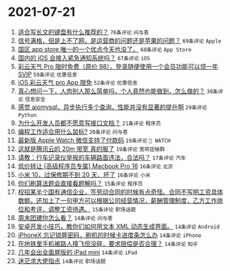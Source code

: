 # 2021-07-21

1. [适合写长文的键盘有什么推荐的？](https://www.v2ex.com/t/790741) `76条评论` `问与答`
1. [信号满格，但是上不了网，是运营商的问题还是苹果的问题？](https://www.v2ex.com/t/790750) `69条评论` `Apple`
1. [国区 app store 唯一的一个优点今天也没了。](https://www.v2ex.com/t/790738) `68条评论` `App Store`
1. [国内的 iOS 会接入紧急通知系统吗？](https://www.v2ex.com/t/790747) `67条评论` `iOS`
1. [彩云天气 Pro 限时免费（原价 98），登录随便使用一个会员功能可以领一年 SVIP](https://www.v2ex.com/t/790877) `59条评论` `优惠信息`
1. [iOS 彩云天气 pro App 限免](https://www.v2ex.com/t/790868) `52条评论` `优惠信息`
1. [真心想问一下，人肉别人那么简单吗，个人竟然也能做到，怎么做的？](https://www.v2ex.com/t/790831) `30条评论` `信息安全`
1. [感觉 aiomysql，异步执行多个查询，性能并没有显著的提升啊](https://www.v2ex.com/t/790872) `29条评论` `Python`
1. [为什么开发人员都不愿意写接口文档？](https://www.v2ex.com/t/790914) `21条评论` `程序员`
1. [编程工作适合用什么鼠标?](https://www.v2ex.com/t/790806) `20条评论` `问与答`
1. [最新版 Apple Watch 微信支持了付款码](https://www.v2ex.com/t/790867) `19条评论` ` WATCH`
1. [这就是腾讯云的 20m 带宽 真的服了](https://www.v2ex.com/t/790797) `19条评论` `宽带症候群`
1. [请教：行车记录仪举报的车辆路面违法，合法吗？](https://www.v2ex.com/t/790746) `17条评论` `汽车`
1. [低价转让 [高级程序员专属] Macbook Pro 16](https://www.v2ex.com/t/790817) `16条评论` `北京`
1. [小米 10，过保修期不到 20 天，坏了](https://www.v2ex.com/t/790761) `16条评论` `小米`
1. [你们刷算法题会直接看题解吗？](https://www.v2ex.com/t/790897) `15条评论` `程序员`
1. [校招某半个国有通信企业，签劳动合同的时候有点奇怪。合同不写明工资具体数额，还加上了一句甲方可以根据公司经营情况，薪酬管理制度，乙方工作岗位和考评，调整工资待遇。](https://www.v2ex.com/t/790890) `15条评论` `职场话题`
1. [周末团建你怎么看？](https://www.v2ex.com/t/790875) `14条评论` `问与答`
1. [安卓开发小技巧，教你们如何用文本 XML 动态生成界面。](https://www.v2ex.com/t/790800) `14条评论` `Android`
1. [iPhoneX 忘记锁屏密码，刷机的时候卡进度条怎么办](https://www.v2ex.com/t/790779) `14条评论` `iPhone`
1. [在地铁里手机被路人撞飞但没碎，要求赔偿是否合理？](https://www.v2ex.com/t/790777) `14条评论` `知乎`
1. [几年会出全面屏版的 iPad mini](https://www.v2ex.com/t/790760) `14条评论` `iPad`
1. [迷茫求大佬指点](https://www.v2ex.com/t/790754) `14条评论` `职场话题`
